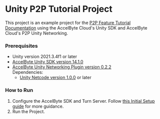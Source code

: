 # Unity P2P Tutorial Project #

This project is an example project for the [P2P Feature Tutorial Documentation](https://docs.accelbyte.io/initial-setup/sdk-guides/p2p-unity.html) using the AccelByte Cloud's Unity SDK and AccelByte Cloud's P2P Unity Networking. 

### Prerequisites ###
* Unity version 2021.3.4f1 or later
* [AccelByte Unity SDK version 14.1.0](https://github.com/AccelByte/accelbyte-unity-sdk)
* [AccelByte Unity Networking Plugin version 0.2.2](https://github.com/AccelByte/accelbyte-unity-networking)\
  Dependencies:
    * [Unity Netcode version 1.0.0](https://github.com/Unity-Technologies/com.unity.netcode.gameobjects/releases/tag/1.0.0) or later

### How to Run ###
1. Configure the AccelByte SDK and Turn Server. Follow [this Initial Setup guide](https://docs.accelbyte.io/initial-setup/sdk-guides/unity-sdk-getting-started.html) for more guidance.
2. Run the Project.